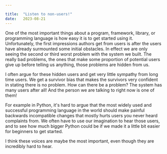 ```yaml
---

title:	"Listen to non-users!"
date:	2023-08-21
---
```

One of the most important things about a program, framework, library, or programming language is how easy it is to get started using it. Unfortunately, the first impressions authors get from users is after the users have already surmounted some initial obstacles. In effect we are only seeing the second or third worst problem with the system we built. The really bad problems, the ones that make some proportion of potential users give up before telling us anything, those problems are hidden from us.

I often argue for these hidden users and get very little sympathy from long time users. We get a survivor bias that makes the survivors very confident in stating there is no problem. How can there be a problem? The system has many users after all! And the person we are talking to right now is one of them!

For example in Python, it's hard to argue that the most widely used and successful programming language in the world should make painful backwards incompatible changes that mostly hurts users you never heard complaints from. We often have to use our imagination to hear those users, and to see how much bigger Python could be if we made it a little bit easier for beginners to get started.

I think these voices are maybe the most important, even though they are incredibly hard to hear.
